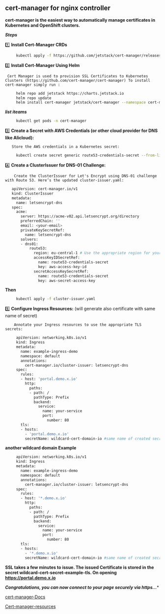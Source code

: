 ## cert-manager for nginx controller

  **cert-manager is the easiest way to automatically manage certificates in Kubernetes and OpenShift clusters.**
  
***Steps***

   1️⃣ **Install Cert-Manager CRDs**

   ```bash 
        kubectl apply -f https://github.com/jetstack/cert-manager/releases/download/v1.15.3/cert-manager.crds.yaml
   ```

   2️⃣ **Install Cert-Manager Using Helm** 
   
     Cert Manager is used to provision SSL Certificates to Kubernetes Clusters (https://github.com/cert-manager/cert-manager) To install cert-manager simply run :
     
   ```bash 
        helm repo add jetstack https://charts.jetstack.io
        helm repo update
        helm install cert-manager jetstack/cert-manager --namespace cert-manager --create-namespace --version v1.15.3
   ```

   ***list iteams*** 

   ```bash    
        kubectl get pods -n cert-manager
   ```

   3️⃣ **Create a Secret with AWS Credentials (or other cloud provider for DNS like Alicloud):**

       Store the AWS credentials in a Kubernetes secret:
   
   ```bash    
        kubectl create secret generic route53-credentials-secret --from-literal=aws-access-key-id=YOUR_ACCESS_KEY_ID --from-literal=aws-secret-access-key=YOUR_SECRET_ACCESS_KEY -n cert-manager
   ```
  
   4️⃣ **Create a ClusterIssuer for DNS-01 Challenge:**

        Create the ClusterIssuer for Let's Encrypt using DNS-01 challenge with Route 53. Here’s the updated cluster-issuer.yaml:
        
   ```bash   
      apiVersion: cert-manager.io/v1
      kind: ClusterIssuer
      metadata:
        name: letsencrypt-dns
      spec:
        acme:
          server: https://acme-v02.api.letsencrypt.org/directory
          preferredChain: ''
          email: <your-email>
          privateKeySecretRef:
            name: letsencrypt-dns
          solvers:
          - dns01:
              route53:
                region: eu-central-1 # Use the appropriate region for your Route 53 hosted zone
                accessKeyIDSecretRef:
                  name: route53-credentials-secret
                  key: aws-access-key-id
                secretAccessKeySecretRef:
                  name: route53-credentials-secret
                  key: aws-secret-access-key
   ```

  **Then**
  
   ```bash    
        kubectl apply -f cluster-issuer.yaml
   ```

   5️⃣ **Configure Ingress Resources:** (will generate also certificate with same name of secret)

        Annotate your Ingress resources to use the appropriate TLS secrets:

   ```bash   
        apiVersion: networking.k8s.io/v1
        kind: Ingress
        metadata:
          name: example-ingress-demo
          namespace: default
          annotations:
            cert-manager.io/cluster-issuer: letsencrypt-dns
        spec:
          rules:
          - host: 'portal.demo.x.io'
            http:
              paths:
              - path: /
                pathType: Prefix
                backend:
                  service:
                    name: your-service
                    port:
                      number: 80
          tls:
          - hosts:
            - 'portal.demo.x.io'
            secretName: wildcard-cert-domain-io #same name of created secret of certificates
   ```

**another wildcard domain Example**

   ```bash   
        apiVersion: networking.k8s.io/v1
        kind: Ingress
        metadata:
          name: example-ingress-demo
          namespace: default
          annotations:
            cert-manager.io/cluster-issuer: letsencrypt-dns
        spec:
          rules:
          - host: '*.demo.x.io'
            http:
              paths:
              - path: /
                pathType: Prefix
                backend:
                  service:
                    name: your-service
                    port:
                      number: 80
          tls:
          - hosts:
            - '*.demo.x.io'
            secretName: wildcard-cert-domain-io #same name of created secret of certificates
   ```
   
**SSL takes a few minutes to issue. The issued Certificate is stored in the secret wildcard-cert-secret-example-tls. On opening https://portal.demo.x.io**

***Congratulations, you can now connect to your page securely via https…****

[cert-manager-Docs](https://cert-manager.io/docs/tutorials/acme/dns-validation/)

[Cert-manager-resources](https://github.com/cert-manager/cert-manager)

